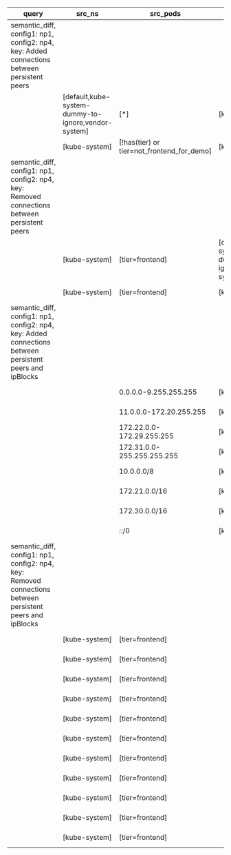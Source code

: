 |query|src_ns|src_pods|dst_ns|dst_pods|connection|
|---|---|---|---|---|---|
|semantic_diff, config1: np1, config2: np4, key: Added connections between persistent peers||||||
||[default,kube-system-dummy-to-ignore,vendor-system]|[*]|[kube-system]|[tier=frontend]|All connections|
||[kube-system]|[!has(tier) or tier=not_frontend_for_demo]|[kube-system]|[tier=frontend]|All connections|
|semantic_diff, config1: np1, config2: np4, key: Removed connections between persistent peers||||||
||[kube-system]|[tier=frontend]|[default,kube-system-dummy-to-ignore,vendor-system]|[*]|All connections|
||[kube-system]|[tier=frontend]|[kube-system]|[!has(tier) or tier=not_frontend_for_demo]|All connections|
|semantic_diff, config1: np1, config2: np4, key: Added connections between persistent peers and ipBlocks||||||
|||0.0.0.0-9.255.255.255|[kube-system]|[tier=frontend]|All but UDP 53|
|||11.0.0.0-172.20.255.255|[kube-system]|[tier=frontend]|All but UDP 53|
|||172.22.0.0-172.29.255.255|[kube-system]|[tier=frontend]|All but UDP 53|
|||172.31.0.0-255.255.255.255|[kube-system]|[tier=frontend]|All but UDP 53|
|||10.0.0.0/8|[kube-system]|[tier=frontend]|All connections|
|||172.21.0.0/16|[kube-system]|[tier=frontend]|All connections|
|||172.30.0.0/16|[kube-system]|[tier=frontend]|All connections|
|||::/0|[kube-system]|[tier=frontend]|All connections|
|semantic_diff, config1: np1, config2: np4, key: Removed connections between persistent peers and ipBlocks||||||
||[kube-system]|[tier=frontend]||0.0.0.0-49.49.255.255|All connections|
||[kube-system]|[tier=frontend]||49.50.0.1/32|All connections|
||[kube-system]|[tier=frontend]||49.50.0.11/32|All connections|
||[kube-system]|[tier=frontend]||49.50.0.13/32|All connections|
||[kube-system]|[tier=frontend]||49.50.0.15/32|All connections|
||[kube-system]|[tier=frontend]||49.50.0.17-255.255.255.255|All connections|
||[kube-system]|[tier=frontend]||49.50.0.3/32|All connections|
||[kube-system]|[tier=frontend]||49.50.0.5/32|All connections|
||[kube-system]|[tier=frontend]||49.50.0.7/32|All connections|
||[kube-system]|[tier=frontend]||49.50.0.9/32|All connections|
||[kube-system]|[tier=frontend]||::/0|All connections|

